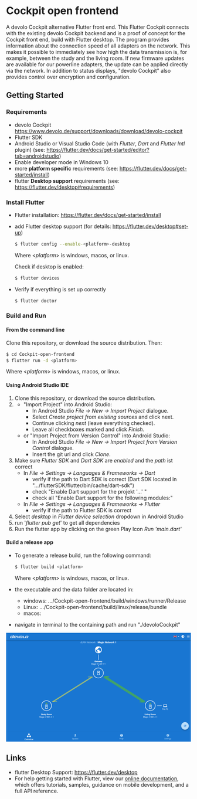 # Cockpit open frontend

A devolo Cockpit alternative Flutter front end. This Flutter Cockpit connects with the existing devolo Cockpit backend and is a proof of concept for the Cockpit front end, build with Flutter desktop.
The program provides information about the connection speed of all adapters on the network. This makes it possible to immediately see how high the data transmission is, for example, between the study and the living room. If new firmware updates are available for our powerline adapters, the update can be applied directly via the network. In addition to status displays, "devolo Cockpit" also provides control over encryption and configuration. 


## Getting Started

### Requirements
- devolo Cockpit https://www.devolo.de/support/downloads/download/devolo-cockpit
- Flutter SDK
- Android Studio or Visual Studio Code (with _Flutter_, _Dart_ and _Flutter Intl_ plugin) (see: https://flutter.dev/docs/get-started/editor?tab=androidstudio)
- Enable developer mode in Windows 10 
- more **platform specific** requirements (see: https://flutter.dev/docs/get-started/install)
- flutter **Desktop support** requirements (see: https://flutter.dev/desktop#requirements)

### Install Flutter
- Flutter installation: https://flutter.dev/docs/get-started/install
- add Flutter desktop support (for details: https://flutter.dev/desktop#set-up)
  ```sh
  $ flutter config --enable-<platform>-desktop
  ```
  Where <_platform_> is windows, macos, or linux.<br/>
  
  Check if desktop is enabled:
  ```sh
  $ flutter devices
  ```
  
- Verify if everything is set up correctly
  ```sh
  $ flutter doctor
  ```
  
### Build and Run

#### From the command line
Clone this repository, or download the source distribution. Then:
```sh
$ cd Cockpit-open-frontend
$ flutter run -d <platform>
```
Where <_platform_> is windows, macos, or linux.

#### Using Android Studio IDE
1. Clone this repository, or download the source distribution.
2. 
   - "Import Project" into Android Studio:
      * In Android Studio *File -> New -> Import Project* dialogue.
      * Select *Create project from existing sources* and click next.
      * Continue clicking *next* (leave everything checked).
      * Leave all checkboxes marked and click *Finish*.
   - or "Import Project from Version Control" into Android Studio:
      * In Android Studio *File -> New -> Import Project from Version Control* dialogue.
      * Insert the git url and click *Clone*.
3. Make sure _Flutter SDK_ and _Dart SDK_ are _enabled_ and the _path_ ist correct
   * In *File -> Settings -> Languages & Frameworks -> Dart* 
      * verify if the path to Dart SDK is correct (Dart SDK located in ".../flutterSDK/flutter/bin/cache/dart-sdk")
      * check "Enable Dart support for the projekt '...' "
      * check all "Enable Dart support for the following modules:"
   * In *File -> Settings -> Languages & Frameworks -> Flutter*
      * verify if the path to Flutter SDK is correct
4. Select *desktop* in *Flutter device selection* dropdown in Android Studio
5. run '*flutter pub get*' to get all dependencies
6. Run the flutter app by clicking on the green Play Icon *Run 'main.dart'*

#### Build a release app

- To generate a release build, run the following command:
  ```sh
  $ flutter build <platform>
  ```
  Where <_platform_> is windows, macos, or linux.

- the executable and the data folder are located in:
   * windows: .../Cockpit-open-frontend/build/windows/runner/Release
   * Linux: …/Cockpit-open-frontend/build/linux/release/bundle
   * macos:

- navigate in terminal to the containing path and run "./devoloCockpit"

<img src="images/overviewENG.png"  width="700">

## Links
- flutter Desktop Support: https://flutter.dev/desktop
- For help getting started with Flutter, view our
[online documentation](https://flutter.dev/docs), which offers tutorials,
samples, guidance on mobile development, and a full API reference.
